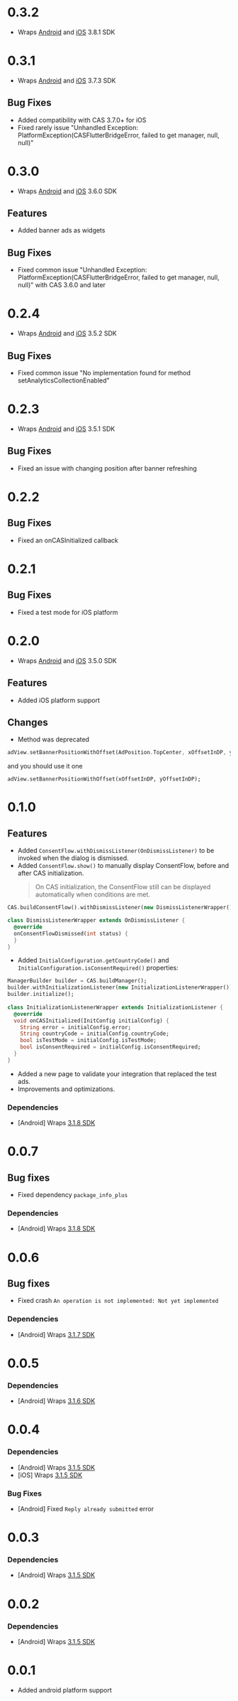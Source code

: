 # 0.3.2

- Wraps [Android](https://github.com/cleveradssolutions/CAS-Android/releases)
  and [iOS](https://github.com/cleveradssolutions/CAS-iOS/releases) 3.8.1 SDK

# 0.3.1

- Wraps [Android](https://github.com/cleveradssolutions/CAS-Android/releases)
  and [iOS](https://github.com/cleveradssolutions/CAS-iOS/releases) 3.7.3 SDK

## Bug Fixes

- Added compatibility with CAS 3.7.0+ for iOS
- Fixed rarely issue "Unhandled Exception: PlatformException(CASFlutterBridgeError, failed to get manager, null, null)"

# 0.3.0

- Wraps [Android](https://github.com/cleveradssolutions/CAS-Android/releases)
  and [iOS](https://github.com/cleveradssolutions/CAS-iOS/releases) 3.6.0 SDK

## Features

- Added banner ads as widgets

## Bug Fixes

- Fixed common issue "Unhandled Exception: PlatformException(CASFlutterBridgeError, failed to get manager, null, null)"
  with CAS 3.6.0 and later

# 0.2.4

- Wraps [Android](https://github.com/cleveradssolutions/CAS-Android/releases)
  and [iOS](https://github.com/cleveradssolutions/CAS-iOS/releases) 3.5.2 SDK

## Bug Fixes

- Fixed common issue "No implementation found for method setAnalyticsCollectionEnabled"

# 0.2.3

- Wraps [Android](https://github.com/cleveradssolutions/CAS-Android/releases)
  and [iOS](https://github.com/cleveradssolutions/CAS-iOS/releases) 3.5.1 SDK

## Bug Fixes

- Fixed an issue with changing position after banner refreshing

# 0.2.2

## Bug Fixes

- Fixed an onCASInitialized callback

# 0.2.1

## Bug Fixes

- Fixed a test mode for iOS platform

# 0.2.0

- Wraps [Android](https://github.com/cleveradssolutions/CAS-Android/releases)
  and [iOS](https://github.com/cleveradssolutions/CAS-iOS/releases) 3.5.0 SDK

## Features

- Added iOS platform support

## Changes

- Method was deprecated

```dart
adView.setBannerPositionWithOffset(AdPosition.TopCenter, xOffsetInDP, yOffsetInDP);
```

and you should use it one

```
adView.setBannerPositionWithOffset(xOffsetInDP, yOffsetInDP);
```

# 0.1.0

## Features

- Added `ConsentFlow.withDismissListener(OnDismissListener)` to be invoked when the dialog is dismissed.
- Added `ConsentFlow.show()` to manually display ConsentFlow, before and after CAS initialization.
  > On CAS initialization, the ConsentFlow still can be displayed automatically when conditions are met.

```dart
CAS.buildConsentFlow().withDismissListener(new DismissListenerWrapper()).show();

class DismissListenerWrapper extends OnDismissListener {
  @override
  onConsentFlowDismissed(int status) {
  }
}
```

- Added `InitialConfiguration.getCountryCode()` and `InitialConfiguration.isConsentRequired()` properties:

```dart
ManagerBuilder builder = CAS.buildManager();
builder.withInitializationListener(new InitializationListenerWrapper());
builder.initialize();
    
class InitializationListenerWrapper extends InitializationListener {
  @override
  void onCASInitialized(InitConfig initialConfig) {
    String error = initialConfig.error;
    String countryCode = initialConfig.countryCode;
    bool isTestMode = initialConfig.isTestMode;
    bool isConsentRequired = initialConfig.isConsentRequired;
  }
}
```

- Added a new page to validate your integration that replaced the test ads.
- Improvements and optimizations.

### Dependencies

- [Android] Wraps [3.1.8 SDK](https://github.com/cleveradssolutions/CAS-Android/releases)

# 0.0.7

## Bug fixes

- Fixed dependency `package_info_plus`

### Dependencies

- [Android] Wraps [3.1.8 SDK](https://github.com/cleveradssolutions/CAS-Android/releases)

# 0.0.6

## Bug fixes

- Fixed crash `An operation is not implemented: Not yet implemented`

### Dependencies

- [Android] Wraps [3.1.7 SDK](https://github.com/cleveradssolutions/CAS-Android/releases)

# 0.0.5

### Dependencies

- [Android] Wraps [3.1.6 SDK](https://github.com/cleveradssolutions/CAS-Android/releases)

# 0.0.4

### Dependencies

- [Android] Wraps [3.1.5 SDK](https://github.com/cleveradssolutions/CAS-Android/releases)
- [iOS] Wraps [3.1.5 SDK](https://github.com/cleveradssolutions/CAS-iOS/releases)

### Bug Fixes

- [Android] Fixed `Reply already submitted` error

# 0.0.3

### Dependencies

- [Android] Wraps [3.1.5 SDK](https://github.com/cleveradssolutions/CAS-Android/releases)

# 0.0.2

### Dependencies

- [Android] Wraps [3.1.5 SDK](https://github.com/cleveradssolutions/CAS-Android/releases)

# 0.0.1

* Added android platform support
